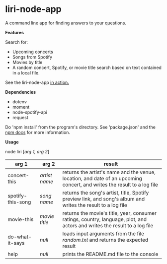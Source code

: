 # liri-node-app

A command line app for finding answers to your questions.

**Features**

Search for:
* Upcoming concerts
* Songs from Spotify
* Movies by title
* A random concert, Spotify, or movie title search based on text contained in a local file.

See the liri-node-app [in action.](https://drive.google.com/file/d/1oTje3jXFrfXmbzzVoIdqT8okpmYH5MhF/view)

**Dependencies**

* dotenv
* moment
* node-spotify-api
* request

Do 'npm install' from the program's directory. See 'package.json' and the [npm docs](https://docs.npmjs.com/) for more information.

**Usage**

node liri [_arg 1, arg 2_]

arg 1             | arg 2              | result
----------------- | ------------------ | ------------------
concert-this      | _artist name_      | returns the artist's name and the venue, location, and date of an upcoming concert, and writes the result to a log file
spotify-this-song | _song name_        | returns the song's artist, title, Spotify preview link, and song's album and writes the result to a log file
movie-this        | _movie title_      | returns the movie's title, year, consumer ratings, country, language, plot, and actors and writes the result to a log file
do-what-it-says   | _null_             | loads input arguments from the file _random.txt_ and returns the expected result
help              | _null_             | prints the README.md file to the console